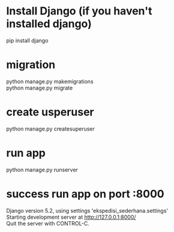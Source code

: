 # Install Django (if you haven't installed django)
pip install django

# migration
python manage.py makemigrations<br />
python manage.py migrate

# create usperuser
python manage.py createsuperuser

# run app
python manage.py runserver

# success run app on port :8000
Django version 5.2, using settings 'ekspedisi_sederhana.settings'<br />
Starting development server at http://127.0.0.1:8000/<br />
Quit the server with CONTROL-C.
